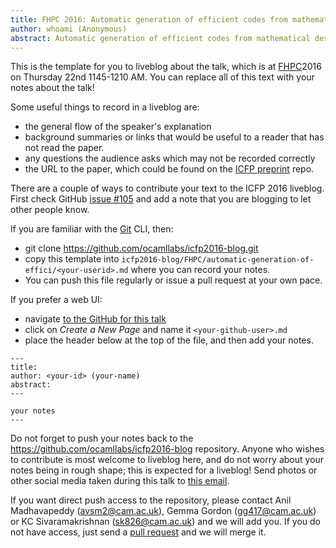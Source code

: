 ```yaml
---
title: FHPC 2016: Automatic generation of efficient codes from mathematical descriptions of stencil computation
author: whoami (Anonymous)
abstract: Automatic generation of efficient codes from mathematical descriptions of stencil computation
---
```


This is the template for you to liveblog about the talk,
which is at [FHPC](http://conf.researchr.org/home/icfp-2016)2016 on Thursday 22nd 1145-1210 AM.  You can replace all of this text
with your notes about the talk!

Some useful things to record in a liveblog are:
* the general flow of the speaker's explanation
* background summaries or links that would be useful to a reader
  that has not read the paper.
* any questions the audience asks which may not be recorded correctly
* the URL to the paper, which could be found on the [ICFP preprint](https://github.com/gasche/icfp2016-papers) repo.

There are a couple of ways to contribute your text to the ICFP 2016 liveblog.
First check GitHub [issue #105](https://github.com/ocamllabs/icfp2016-blog/issue/105) and
add a note that you are blogging to let other people know.

If you are familiar with the [Git](http://git-scm.com) CLI, then:
* git clone <https://github.com/ocamllabs/icfp2016-blog.git>
* copy this template into `icfp2016-blog/FHPC/automatic-generation-of-effici/<your-userid>.md` where you can record your notes.
* You can push this file regularly or issue a pull request at your own pace.

If you prefer a web UI:
* navigate [to the GitHub for this talk](https://github.com/ocamllabs/icfp2016-blog/tree/master/FHPC/automatic-generation-of-effici)
* click on *Create a New Page* and name it `<your-github-user>.md`
* place the header below at the top of the file, and then add your notes.

```
---
title:
author: <your-id> (your-name)
abstract:
---

your notes
---
```

Do not forget to push your notes back to the <https://github.com/ocamllabs/icfp2016-blog> repository.
Anyone who wishes to contribute is most welcome to liveblog here, and do not worry about your notes
being in rough shape; this is expected for a liveblog!
Send photos or other social media taken during this talk to [this email](mailto:icfp16.photos@gmail.com?subject=FHPC:automatic-generation-of-effici).

If you want direct push access to the repository, please contact
Anil Madhavapeddy (avsm2@cam.ac.uk), Gemma Gordon (gg417@cam.ac.uk)
or KC Sivaramakrishnan (sk826@cam.ac.uk) and
we will add you.  If you do not have access, just send a
[pull request](https://help.github.com/articles/about-pull-requests/) and we will merge it.

